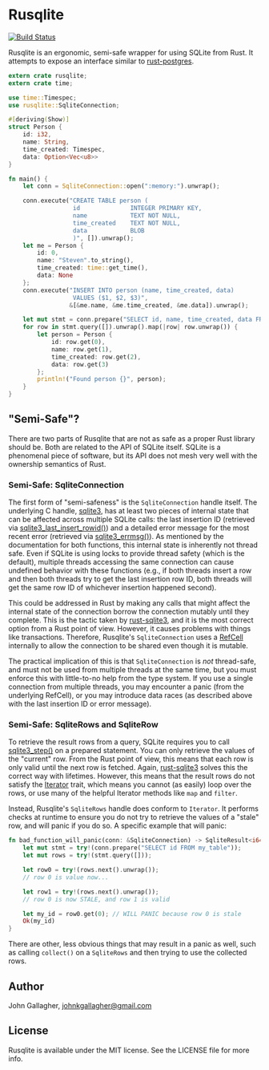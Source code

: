 # Rusqlite

[![Build Status](https://api.travis-ci.org/jgallagher/rusqlite.svg?branch=master)](https://travis-ci.org/jgallagher/rusqlite)

Rusqlite is an ergonomic, semi-safe wrapper for using SQLite from Rust. It attempts to expose
an interface similar to [rust-postgres](https://github.com/sfackler/rust-postgres).

```rust
extern crate rusqlite;
extern crate time;

use time::Timespec;
use rusqlite::SqliteConnection;

#[deriving(Show)]
struct Person {
    id: i32,
    name: String,
    time_created: Timespec,
    data: Option<Vec<u8>>
}

fn main() {
    let conn = SqliteConnection::open(":memory:").unwrap();

    conn.execute("CREATE TABLE person (
                  id              INTEGER PRIMARY KEY,
                  name            TEXT NOT NULL,
                  time_created    TEXT NOT NULL,
                  data            BLOB
                  )", []).unwrap();
    let me = Person {
        id: 0,
        name: "Steven".to_string(),
        time_created: time::get_time(),
        data: None
    };
    conn.execute("INSERT INTO person (name, time_created, data)
                  VALUES ($1, $2, $3)",
                 &[&me.name, &me.time_created, &me.data]).unwrap();

    let mut stmt = conn.prepare("SELECT id, name, time_created, data FROM person").unwrap();
    for row in stmt.query([]).unwrap().map(|row| row.unwrap()) {
        let person = Person {
            id: row.get(0),
            name: row.get(1),
            time_created: row.get(2),
            data: row.get(3)
        };
        println!("Found person {}", person);
    }
}
```

## "Semi-Safe"?

There are two parts of Rusqlite that are not as safe as a proper Rust library should be. Both are
related to the API of SQLite itself. SQLite is a phenomenal piece of software, but its API does
not mesh very well with the ownership semantics of Rust.

### Semi-Safe: SqliteConnection

The first form of "semi-safeness" is the `SqliteConnection` handle itself. The underlying C handle,
[sqlite3](https://www.sqlite.org/c3ref/sqlite3.html), has at least two pieces of internal state
that can be affected across multiple SQLite calls: the last insertion ID (retrieved via
[sqlite3_last_insert_rowid()](https://www.sqlite.org/c3ref/last_insert_rowid.html)) and a detailed
error message for the most recent error (retrieved via
[sqlite3_errmsg()](https://www.sqlite.org/c3ref/errcode.html)). As mentioned by the documentation
for both functions, this internal state is inherently not thread safe. Even if SQLite is using
locks to provide thread safety (which is the default), multiple threads accessing the same
connection can cause undefined behavior with these functions (e.g., if both threads insert a row
and then both threads try to get the last insertion row ID, both threads will get the same row ID
of whichever insertion happened second).

This could be addressed in Rust by making any calls that might affect the internal state of the
connection borrow the connection mutably until they complete. This is the tactic taken by
[rust-sqlite3](https://github.com/dckc/rust-sqlite3), and it is the most correct option from a
Rust point of view. However, it causes problems with things like transactions. Therefore,
Rusqlite's `SqliteConnection` uses a [RefCell](http://doc.rust-lang.org/std/cell/) internally
to allow the connection to be shared even though it is mutable.

The practical implication of this is that `SqliteConnection` is *not* thread-safe, and must not be
used from multiple threads at the same time, but you must enforce this with little-to-no help from
the type system. If you use a single connection from multiple threads, you may encounter a panic
(from the underlying RefCell), or you may introduce data races (as described above with the last
insertion ID or error message).

### Semi-Safe: SqliteRows and SqliteRow

To retrieve the result rows from a query, SQLite requires you to call
[sqlite3_step()](https://www.sqlite.org/c3ref/step.html) on a prepared statement. You can only
retrieve the values of the "current" row. From the Rust point of view, this means that each row
is only valid until the next row is fetched. Again,
[rust-sqlite3](https://github.com/dckc/rust-sqlite3) solves this the correct way with lifetimes.
However, this means that the result rows do not satisfy the
[Iterator](http://doc.rust-lang.org/std/iter/trait.Iterator.html) trait, which means you cannot
(as easily) loop over the rows, or use many of the helpful Iterator methods like `map` and
`filter`.

Instead, Rusqlite's `SqliteRows` handle does conform to `Iterator`. It performs checks at runtime
to ensure you do not try to retrieve the values of a "stale" row, and will panic if you do so.
A specific example that will panic:

```rust
fn bad_function_will_panic(conn: &SqliteConnection) -> SqliteResult<i64> {
    let mut stmt = try!(conn.prepare("SELECT id FROM my_table"));
    let mut rows = try!(stmt.query([]));

    let row0 = try!(rows.next().unwrap());
    // row 0 is value now...

    let row1 = try!(rows.next().unwrap());
    // row 0 is now STALE, and row 1 is valid

    let my_id = row0.get(0); // WILL PANIC because row 0 is stale
    Ok(my_id)
}
```

There are other, less obvious things that may result in a panic as well, such as calling
`collect()` on a `SqliteRows` and then trying to use the collected rows.

## Author

John Gallagher, johnkgallagher@gmail.com

## License

Rusqlite is available under the MIT license. See the LICENSE file for more info.

